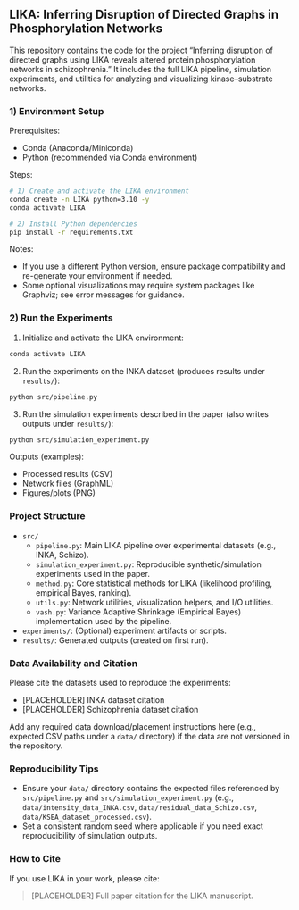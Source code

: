## LIKA: Inferring Disruption of Directed Graphs in Phosphorylation Networks

This repository contains the code for the project “Inferring disruption of directed graphs using LIKA reveals altered protein phosphorylation networks in schizophrenia.” It includes the full LIKA pipeline, simulation experiments, and utilities for analyzing and visualizing kinase–substrate networks.

### 1) Environment Setup

Prerequisites:
- Conda (Anaconda/Miniconda)
- Python (recommended via Conda environment)

Steps:
```bash
# 1) Create and activate the LIKA environment
conda create -n LIKA python=3.10 -y
conda activate LIKA

# 2) Install Python dependencies
pip install -r requirements.txt
```

Notes:
- If you use a different Python version, ensure package compatibility and re-generate your environment if needed.
- Some optional visualizations may require system packages like Graphviz; see error messages for guidance.

### 2) Run the Experiments

1. Initialize and activate the LIKA environment:
```bash
conda activate LIKA
```

2. Run the experiments on the INKA dataset (produces results under `results/`):
```bash
python src/pipeline.py
```

3. Run the simulation experiments described in the paper (also writes outputs under `results/`):
```bash
python src/simulation_experiment.py
```

Outputs (examples):
- Processed results (CSV)
- Network files (GraphML)
- Figures/plots (PNG)

### Project Structure

- `src/`
  - `pipeline.py`: Main LIKA pipeline over experimental datasets (e.g., INKA, Schizo).
  - `simulation_experiment.py`: Reproducible synthetic/simulation experiments used in the paper.
  - `method.py`: Core statistical methods for LIKA (likelihood profiling, empirical Bayes, ranking).
  - `utils.py`: Network utilities, visualization helpers, and I/O utilities.
  - `vash.py`: Variance Adaptive Shrinkage (Empirical Bayes) implementation used by the pipeline.
- `experiments/`: (Optional) experiment artifacts or scripts.
- `results/`: Generated outputs (created on first run).

### Data Availability and Citation

Please cite the datasets used to reproduce the experiments:

- [PLACEHOLDER] INKA dataset citation
- [PLACEHOLDER] Schizophrenia dataset citation

Add any required data download/placement instructions here (e.g., expected CSV paths under a `data/` directory) if the data are not versioned in the repository.

### Reproducibility Tips

- Ensure your `data/` directory contains the expected files referenced by `src/pipeline.py` and `src/simulation_experiment.py` (e.g., `data/intensity_data_INKA.csv`, `data/residual_data_Schizo.csv`, `data/KSEA_dataset_processed.csv`).
- Set a consistent random seed where applicable if you need exact reproducibility of simulation outputs.

### How to Cite

If you use LIKA in your work, please cite:

> [PLACEHOLDER] Full paper citation for the LIKA manuscript.


